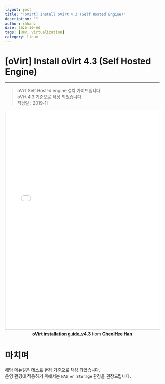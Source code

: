 ```yaml
---
layout: post
title: "[oVirt] Install oVirt 4.3 (Self Hosted Engine)"
description: ""
author: chhanz
date: 2020-10-06
tags: [RHV, virtualization]
category: linux
---
```


# [oVirt] Install oVirt 4.3 (Self Hosted Engine)
* * *

> oVirt Self Hosted engine 설치 가이드입니다.   
> oVirt 4.3 기준으로 작성 되었습니다.   
> 작성일 : 2019-11   
   
<center>
<iframe src="//www.slideshare.net/slideshow/embed_code/key/v4DDeDA0XtU28I" width="668" height="714" frameborder="0" marginwidth="0" marginheight="0" scrolling="no" style="border:1px solid #CCC; border-width:1px; margin-bottom:5px; max-width: 100%;" allowfullscreen> </iframe> <div style="margin-bottom:5px"> <strong> <a href="//www.slideshare.net/CheolHeeHan2/ovirt-installation-guidev43" title="oVirt installation guide_v4.3" target="_blank">oVirt installation guide_v4.3</a> </strong> from <strong><a href="https://www.slideshare.net/CheolHeeHan2" target="_blank">CheolHee Han</a></strong> </div>
</center>
      
# 마치며
해당 메뉴얼은 테스트 환경 기준으로 작성 되었습니다.   
운영 환경에 적용하기 위해서는 `NAS or Storage` 환경을 권장드립니다.   
